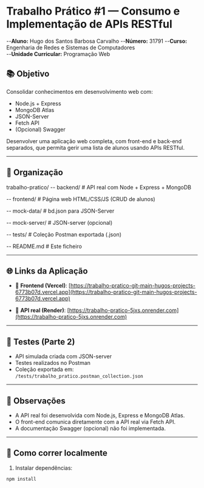 # Trabalho Prático #1 — Consumo e Implementação de APIs RESTful

--**Aluno:** Hugo dos Santos Barbosa Carvalho
--**Número:** 31791
--**Curso:** Engenharia de Redes e Sistemas de Computadores  
--**Unidade Curricular:** Programação Web


## 📚 Objetivo
Consolidar conhecimentos em desenvolvimento web com:
- Node.js + Express
- MongoDB Atlas
- JSON-Server
- Fetch API
- (Opcional) Swagger

Desenvolver uma aplicação web completa, com front-end e back-end separados, que permita gerir uma lista de alunos usando APIs RESTful.


---

## 📁 Organização

trabalho-pratico/
-- backend/ # API real com Node + Express + MongoDB

-- frontend/ # Página web HTML/CSS/JS (CRUD de alunos)

-- mock-data/ # bd.json para JSON-Server

-- mock-server/ # JSON-server (opcional)

-- tests/ # Coleção Postman exportada (.json)

-- README.md # Este ficheiro





---

## 🌐 Links da Aplicação

- 🔗 **Frontend (Vercel)**: [https://trabalho-pratico-git-main-hugos-projects-6773b07d.vercel.app](https://trabalho-pratico-git-main-hugos-projects-6773b07d.vercel.app)

- 🔗 **API real (Render)**: [https://trabalho-pratico-5jxs.onrender.com](https://trabalho-pratico-5jxs.onrender.com)

---

## 🧪 Testes (Parte 2)

- API simulada criada com JSON-server
- Testes realizados no Postman
- Coleção exportada em: `/tests/trabalho_pratico.postman_collection.json`

---

## 📌 Observações

- A API real foi desenvolvida com Node.js, Express e MongoDB Atlas.
- O front-end comunica diretamente com a API real via Fetch API.
- A documentação Swagger (opcional) não foi implementada.

---

## 🚀 Como correr localmente

1. Instalar dependências:
```bash
npm install








